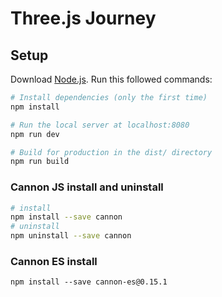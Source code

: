 # Three.js Journey

## Setup
Download [Node.js](https://nodejs.org/en/download/).
Run this followed commands:

``` bash
# Install dependencies (only the first time)
npm install

# Run the local server at localhost:8080
npm run dev

# Build for production in the dist/ directory
npm run build
```

### Cannon JS install and uninstall
```bash
# install
npm install --save cannon 
# uninstall
npm uninstall --save cannon 
```

### Cannon ES install
```
npm install --save cannon-es@0.15.1 
```
